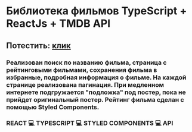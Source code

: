 # Библиотека фильмов TypeScript + ReactJs + TMDB API
## Потестить: [клик](https://dnotrad.github.io/movies/)
### Реализован поиск по названию фильма, страница с рейтинговыми фильмами, сохранения фильма в избранные, подробная информация о фильме. На каждой странице реализована пагинация. При медленном интернете подгружается "подложка" под постер, пока не прийдет оригинальный постер. Рейтинг фильма сделан с помощью Styled Components.
### REACT 💻 TYPESCRIPT 💻 STYLED COMPONENTS 💻 API
